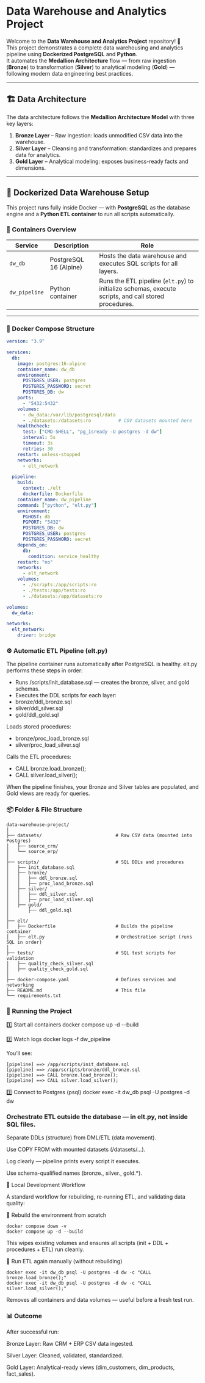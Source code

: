 # Data Warehouse and Analytics Project

Welcome to the **Data Warehouse and Analytics Project** repository! 🚀  
This project demonstrates a complete data warehousing and analytics pipeline using **Dockerized PostgreSQL** and **Python**.  
It automates the **Medallion Architecture** flow — from raw ingestion (**Bronze**) to transformation (**Silver**) to analytical modeling (**Gold**) — following modern data engineering best practices.

---

## 🏗️ Data Architecture

The data architecture follows the **Medallion Architecture Model** with three key layers:

1. **Bronze Layer** – Raw ingestion: loads unmodified CSV data into the warehouse.  
2. **Silver Layer** – Cleansing and transformation: standardizes and prepares data for analytics.  
3. **Gold Layer** – Analytical modeling: exposes business-ready facts and dimensions.

---

## 🐳 Dockerized Data Warehouse Setup

This project runs fully inside Docker — with **PostgreSQL** as the database engine and a **Python ETL container** to run all scripts automatically.

### 🧩 Containers Overview

| Service | Description | Role |
|----------|--------------|------|
| `dw_db` | PostgreSQL 16 (Alpine) | Hosts the data warehouse and executes SQL scripts for all layers. |
| `dw_pipeline` | Python container | Runs the ETL pipeline (`elt.py`) to initialize schemas, execute scripts, and call stored procedures. |

---

### 🧱 Docker Compose Structure

```yaml
version: "3.9"

services:
  db:
    image: postgres:16-alpine
    container_name: dw_db
    environment:
      POSTGRES_USER: postgres
      POSTGRES_PASSWORD: secret
      POSTGRES_DB: dw
    ports:
      - "5432:5432"
    volumes:
      - dw_data:/var/lib/postgresql/data
      - ./datasets:/datasets:ro          # CSV datasets mounted here
    healthcheck:
      test: ["CMD-SHELL", "pg_isready -U postgres -d dw"]
      interval: 5s
      timeout: 3s
      retries: 30
    restart: unless-stopped
    networks:
      - elt_network

  pipeline:
    build:
      context: ./elt
      dockerfile: Dockerfile
    container_name: dw_pipeline
    command: ["python", "elt.py"]
    environment:
      PGHOST: db
      PGPORT: "5432"
      POSTGRES_DB: dw
      POSTGRES_USER: postgres
      POSTGRES_PASSWORD: secret
    depends_on:
      db:
        condition: service_healthy
    restart: "no"
    networks:
      - elt_network
    volumes:
      - ./scripts:/app/scripts:ro
      - ./tests:/app/tests:ro
      - ./datasets:/app/datasets:ro

volumes:
  dw_data:

networks:
  elt_network:
    driver: bridge

```

### ⚙️ Automatic ETL Pipeline (elt.py)

The pipeline container runs automatically after PostgreSQL is healthy.
elt.py performs these steps in order:

- Runs /scripts/init_database.sql — creates the bronze, silver, and gold schemas.
- Executes the DDL scripts for each layer:
- bronze/ddl_bronze.sql
- silver/ddl_silver.sql
- gold/ddl_gold.sql

Loads stored procedures:

- bronze/proc_load_bronze.sql
- silver/proc_load_silver.sql

Calls the ETL procedures:
- CALL bronze.load_bronze();
- CALL silver.load_silver();

When the pipeline finishes, your Bronze and Silver tables are populated, and Gold views are ready for queries.

### 📦 Folder & File Structure
```
data-warehouse-project/
│
├── datasets/                           # Raw CSV data (mounted into Postgres)
│   ├── source_crm/
│   └── source_erp/
│
├── scripts/                            # SQL DDLs and procedures
│   ├── init_database.sql
│   ├── bronze/
│   │   ├── ddl_bronze.sql
│   │   ├── proc_load_bronze.sql
│   ├── silver/
│   │   ├── ddl_silver.sql
│   │   ├── proc_load_silver.sql
│   ├── gold/
│       ├── ddl_gold.sql
│
├── elt/
│   ├── Dockerfile                      # Builds the pipeline container
│   ├── elt.py                          # Orchestration script (runs SQL in order)
│
├── tests/                              # SQL test scripts for validation
│   ├── quality_check_silver.sql
│   ├── quality_check_gold.sql
│
├── docker-compose.yaml                 # Defines services and networking
├── README.md                           # This file
└── requirements.txt
```
### 🚀 Running the Project
  1️⃣ Start all containers
  docker compose up -d --build
  
  2️⃣ Watch logs
  docker logs -f dw_pipeline
  
  
  You’ll see:
  ```
  [pipeline] ==> /app/scripts/init_database.sql
  [pipeline] ==> /app/scripts/bronze/ddl_bronze.sql
  [pipeline] ==> CALL bronze.load_bronze();
  [pipeline] ==> CALL silver.load_silver();
```
  
  3️⃣ Connect to Postgres (psql)
  docker exec -it dw_db psql -U postgres -d dw


### Orchestrate ETL outside the database — in elt.py, not inside SQL files.

Separate DDLs (structure) from DML/ETL (data movement).

Use COPY FROM with mounted datasets (/datasets/...).

Log clearly — pipeline prints every script it executes.

Use schema-qualified names (bronze., silver., gold.*).

🧰 Local Development Workflow

A standard workflow for rebuilding, re-running ETL, and validating data quality:

🔁 Rebuild the environment from scratch
```
docker compose down -v
docker compose up -d --build
```


This wipes existing volumes and ensures all scripts (init + DDL + procedures + ETL) run cleanly.

🧪 Run ETL again manually (without rebuilding)
```
docker exec -it dw_db psql -U postgres -d dw -c "CALL bronze.load_bronze();"
docker exec -it dw_db psql -U postgres -d dw -c "CALL silver.load_silver();"
```

Removes all containers and data volumes — useful before a fresh test run.

### 📊 Outcome

After successful run:

Bronze Layer: Raw CRM + ERP CSV data ingested.

Silver Layer: Cleaned, validated, standardized.

Gold Layer: Analytical-ready views (dim_customers, dim_products, fact_sales).

